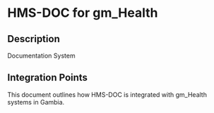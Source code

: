 # HMS-DOC for gm_Health

## Description

Documentation System

## Integration Points

This document outlines how HMS-DOC is integrated with gm_Health systems in Gambia.
